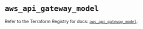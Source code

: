 # `aws_api_gateway_model`

Refer to the Terraform Registry for docs: [`aws_api_gateway_model`](https://registry.terraform.io/providers/hashicorp/aws/5.79.0/docs/resources/api_gateway_model).
